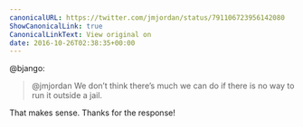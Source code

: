 ```yaml
---
canonicalURL: https://twitter.com/jmjordan/status/791106723956142080
ShowCanonicalLink: true
CanonicalLinkText: View original on
date: 2016-10-26T02:38:35+00:00
---
```

@bjango:

> @jmjordan We don’t think there’s much we can do if there is no way to run it outside a jail.

That makes sense. Thanks for the response!